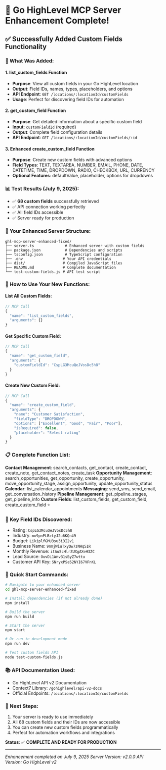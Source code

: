 # 🎉 Go HighLevel MCP Server Enhancement Complete!

## ✅ Successfully Added Custom Fields Functionality

### 🚀 What Was Added:

#### 1. **list_custom_fields** Function
- **Purpose**: View all custom fields in your Go HighLevel location
- **Output**: Field IDs, names, types, placeholders, and options
- **API Endpoint**: `GET /locations/:locationId/customFields`
- **Usage**: Perfect for discovering field IDs for automation

#### 2. **get_custom_field** Function  
- **Purpose**: Get detailed information about a specific custom field
- **Input**: `customFieldId` (required)
- **Output**: Complete field configuration details
- **API Endpoint**: `GET /locations/:locationId/customFields/:id`

#### 3. **Enhanced create_custom_field** Function
- **Purpose**: Create new custom fields with advanced options
- **Field Types**: TEXT, TEXTAREA, NUMBER, EMAIL, PHONE, DATE, DATETIME, TIME, DROPDOWN, RADIO, CHECKBOX, URL, CURRENCY
- **Optional Features**: defaultValue, placeholder, options for dropdowns

### 📊 Test Results (July 9, 2025):
- ✅ **68 custom fields** successfully retrieved
- ✅ API connection working perfectly  
- ✅ All field IDs accessible
- ✅ Server ready for production

### 🔧 Your Enhanced Server Structure:
```
ghl-mcp-server-enhanced-fixed/
├── server.ts              # Enhanced server with custom fields
├── package.json           # Dependencies and scripts
├── tsconfig.json          # TypeScript configuration
├── .env                  # Your API credentials
├── dist/                 # Compiled JavaScript files
├── README.md             # Complete documentation
└── test-custom-fields.js # API test script
```

### 🎯 How to Use Your New Functions:

#### List All Custom Fields:
```javascript
// MCP Call
{
  "name": "list_custom_fields",
  "arguments": {}
}
```

#### Get Specific Custom Field:
```javascript
// MCP Call
{
  "name": "get_custom_field", 
  "arguments": {
    "customFieldId": "CspLG3McuQeJVosDc5h8"
  }
}
```

#### Create New Custom Field:
```javascript
// MCP Call
{
  "name": "create_custom_field",
  "arguments": {
    "name": "Customer Satisfaction",
    "fieldType": "DROPDOWN",
    "options": ["Excellent", "Good", "Fair", "Poor"],
    "isRequired": false,
    "placeholder": "Select rating"
  }
}
```

### 📋 Complete Function List:
**Contact Management**: search_contacts, get_contact, create_contact, create_note, get_contact_notes, create_task
**Opportunity Management**: search_opportunities, get_opportunity, create_opportunity, move_opportunity_stage, assign_opportunity, update_opportunity_status  
**Calendar**: list_calendar_appointments
**Messaging**: send_sms, send_email, get_conversation_history
**Pipeline Management**: get_pipeline_stages, get_pipeline_info
**Custom Fields**: list_custom_fields, get_custom_field, create_custom_field ⭐

### 🔑 Key Field IDs Discovered:
- Rating: `CspLG3McuQeJVosDc5h8`
- Industry: `no9pnPLBztyJ2u6KQn49`  
- Budget: `LikiplfGMU3su3i3I2v1`
- Business Name: `9mmjWiuTxyQw7zNHq51R`
- Monthly Revenue: `itAuScHlrZUXgAXeH3ZC`
- Lead Source: `OuvDL1Wnv31sByZ7wttu`
- Customer API Key: `SNryxPSe52NYI67VFnKL`

### 🚀 Quick Start Commands:
```bash
# Navigate to your enhanced server
cd ghl-mcp-server-enhanced-fixed

# Install dependencies (if not already done)
npm install

# Build the server
npm run build  

# Start the server
npm start

# Or run in development mode
npm run dev

# Test custom fields API
node test-custom-fields.js
```

### 📚 API Documentation Used:
- Go HighLevel API v2 Documentation
- Context7 Library: `/gohighlevel/api-v2-docs`
- Official Endpoints: `/locations/:locationId/customFields`

### 🎯 Next Steps:
1. Your server is ready to use immediately
2. All 68 custom fields and their IDs are now accessible
3. You can create new custom fields programmatically
4. Perfect for automation workflows and integrations

**Status**: ✅ **COMPLETE AND READY FOR PRODUCTION**

---
*Enhancement completed on July 9, 2025*
*Server Version: v2.0.0*
*API Version: Go HighLevel v2*